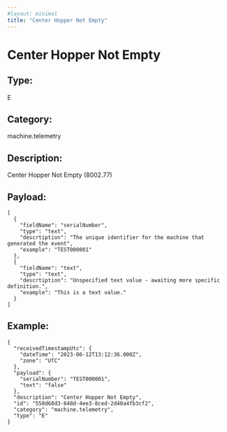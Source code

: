 ```yaml
---
#layout: minimal
title: "Center Hopper Not Empty"
---
```


# Center Hopper Not Empty

## Type:

E

## Category:

machine.telemetry

## Description: 

Center Hopper Not Empty (8002.77)

## Payload:

```
[
  {
    "fieldName": "serialNumber",
    "type": "text",
    "descrtiption": "The unique identifier for the machine that generated the event",
    "example": "TEST000001"
  },
  {
    "fieldName": "text",
    "type": "text",
    "descrtiption": "Unspecified text value - awaiting more specific definition.",
    "example": "This is a text value."
  }
]
```

## Example:

```
{
  "receivedTimestampUtc": {
    "dateTime": "2023-06-12T13:12:36.000Z",
    "zone": "UTC"
  },
  "payload": {
    "serialNumber": "TEST000001",
    "text": "false"
  },
  "description": "Center Hopper Not Empty",
  "id": "558d68d3-848d-4ee3-8ced-2d40a4fb3cf2",
  "category": "machine.telemetry",
  "type": "E"
}
```

